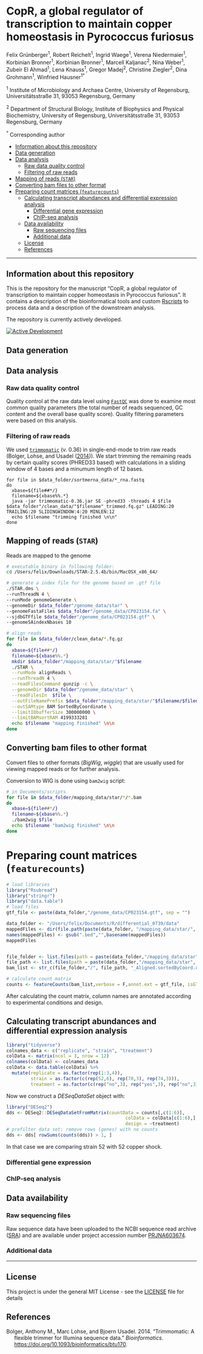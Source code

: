 CopR, a global regulator of transcription to maintain copper homeostasis
in Pyrococcus furiosus
================
Felix Grünberger<sup>1</sup>, Robert Reichelt<sup>1</sup>, Ingrid
Waege<sup>1</sup>, Verena Niedermaier<sup>1</sup>, Korbinian
Bronner<sup>1</sup>, Korbinian Bronner<sup>1</sup>, Marcell
Kaljanac<sup>2</sup>, Nina Weber<sup>1</sup>, Zubeir El
Ahmad<sup>1</sup>, Lena Knauss<sup>1</sup>, Gregor Madej<sup>2</sup>,
Christine Ziegler<sup>2</sup>, Dina Grohmann<sup>1</sup>, Winfried
Hausner<sup>1°</sup>  

<sup>1</sup> Institute of Microbiology and Archaea Centre, University of
Regensburg, Universitätsstraße 31, 93053 Regensburg, Germany

<sup>2</sup> Department of Structural Biology, Institute of Biophysics
and Physical Biochemistry, University of Regensburg, Universitätsstraße
31, 93053 Regensburg, Germany

<sup>°</sup> Corresponding author

  - [Information about this
    repository](#information-about-this-repository)
  - [Data generation](#data-generation)
  - [Data analysis](#data-analysis)
      - [Raw data quality control](#raw-data-quality-control)
      - [Filtering of raw reads](#filtering-of-raw-reads)
  - [Mapping of reads (`STAR`)](#mapping-of-reads-star)
  - [Converting bam files to other
    format](#converting-bam-files-to-other-format)
  - [Preparing count matrices
    (`featurecounts`)](#preparing-count-matrices-featurecounts)
      - [Calculating transcript abundances and differential expression
        analysis](#calculating-transcript-abundances-and-differential-expression-analysis)
          - [Differential gene
            expression](#differential-gene-expression)
          - [ChIP-seq analysis](#chip-seq-analysis)
      - [Data availability](#data-availability)
          - [Raw sequencing files](#raw-sequencing-files)
          - [Additional data](#additional-data)
      - [License](#license)
      - [References](#references)

<!-- README.md is generated from README.Rmd. Please edit that file -->

-----

## Information about this repository

This is the repository for the manuscript “CopR, a global regulator of
transcription to maintain copper homeostasis in Pyrococcus furiosus”. It
contains a description of the bioinformatical tools and custom
[Rscripts](Rscripts) to process data and a description of the downstream
analysis.

The repository is currently actively developed.

[![Active
Development](https://img.shields.io/badge/Maintenance%20Level-Actively%20Developed-brightgreen.svg)](https://gist.github.com/cheerfulstoic/d107229326a01ff0f333a1d3476e068d)

## Data generation

## Data analysis

### Raw data quality control

Quality control at the raw data level using
<a target="_blank" href="https://www.bioinformatics.babraham.ac.uk/projects/fastqc/">`FastQC`</a>
was done to examine most common quality parameters (the total number of
reads sequenced, GC content and the overall base quality score). Quality
filtering parameters were based on this analysis.

### Filtering of raw reads

We used
<a href = "http://www.usadellab.org/cms/?page=trimmomatic">`trimmomatic`</a>
(v. 0.36) in single-end-mode to trim raw reads (Bolger, Lohse, and
Usadel ([2014](#ref-Bolger2014))). We start trimming the remaining reads
by certain quality scores (PHRED33 based) with calculations in a sliding
window of 4 bases and a minumum length of 12 bases.

    for file in $data_folder/sortmerna_data/*_rna.fastq
    do 
      xbase=${file##*/}
      filename=${xbase%%.*}
      java -jar trimmomatic-0.36.jar SE -phred33 -threads 4 $file $data_folder"/clean_data/"$filename"_trimmed.fq.gz" LEADING:20 TRAILING:20 SLIDINGWINDOW:4:20 MINLEN:12
      echo $filename "trimming finished \n\n"
    done

## Mapping of reads (`STAR`)

Reads are mapped to the genome

``` bash
# executable binary in following folder:
cd /Users/felix/Downloads/STAR-2.5.4b/bin/MacOSX_x86_64/
```

``` bash
# generate a index file for the genome based on .gtf file
./STAR.dms \
--runThreadN 4 \
--runMode genomeGenerate \
--genomeDir $data_folder"/genome_data/star" \
--genomeFastaFiles $data_folder"/genome_data/CP023154.fa" \
--sjdbGTFfile $data_folder"/genome_data/CP023154.gtf" \
--genomeSAindexNbases 10 

# align reads
for file in $data_folder/clean_data/*.fq.gz
do 
  xbase=${file##*/}
  filename=${xbase%%.*}
  mkdir $data_folder"/mapping_data/star/"$filename
  ./STAR \
  --runMode alignReads \
  --runThreadN 4 \
  --readFilesCommand gunzip -c \
  --genomeDir $data_folder"/genome_data/star" \
  --readFilesIn  $file \
  --outFileNamePrefix $data_folder"/mapping_data/star/"$filename/$filename"_" \
  --outSAMtype BAM SortedByCoordinate \
  --limitIObufferSize 300000000 \
  --limitBAMsortRAM 4199333281 
  echo $filename "mapping finished" \n\n 
done
```

## Converting bam files to other format

Convert files to other formats (*BigWig*, *wiggle*) that are usually
used for viewing mapped reads or for further analysis.

Conversion to WIG is done using `bam2wig` script:

``` bash
# in Documents/scripts
for file in $data_folder/mapping_data/star/*/*.bam
do 
  xbase=${file##*/}
  filename=${xbase%%.*}
  ./bam2wig $file
  echo $filename "bam2wig finished" \n\n
done
```

# Preparing count matrices (`featurecounts`)

``` r
# load libraries
library("Rsubread")
library("stringr")
library("data.table")
# load files 
gtf_file <- paste(data_folder,"/genome_data/CP023154.gtf", sep = "")

data_folder <- "/Users/felix/Documents/R/differential_0739/data"
mappedFiles <- dir(file.path(paste(data_folder, "/mapping_data/star/", sep  ="")), pattern="*trimmed", full.name=T)
names(mappedFiles) <- gsub(".bed","",basename(mappedFiles))
mappedFiles


file_folder <- list.files(path = paste(data_folder,"/mapping_data/star", sep = ""), full.names = T)
file_path <- list.files(path = paste(data_folder,"/mapping_data/star", sep = ""), full.names = F)
bam_list <- str_c(file_folder,"/", file_path, "_Aligned.sortedByCoord.out.bam",sep = "") 

# calculate count matrix
counts <- featureCounts(bam_list,verbose = F,annot.ext = gtf_file, isGTFAnnotationFile = T, nthreads = 4,GTF.featureType = "exon", allowMultiOverlap = F, isLongRead = F)$counts
```

After calculating the count matrix, column names are annotated according
to experimental conditions and design.

## Calculating transcript abundances and differential expression analysis

``` r
library("tidyverse")
colnames_data <- c("replicate", "strain", "treatment")
colData <- matrix(ncol = 3, nrow = 12)
colnames(colData) <- colnames_data 
colData <- data.table(colData) %>%
  mutate(replicate = as.factor(rep(1:3,4)),
         strain = as.factor(c(rep(52,6), rep(70,3), rep(74,3))),
         treatment = as.factor(c(rep("no",3), rep("yes",3), rep("no",3), rep("no",3))))
```

Now we construct a *DESeqDataSet* object with:

``` r
library("DESeq2")
dds <- DESeq2::DESeqDataSetFromMatrix(countData = counts[,c(1:6)], 
                                            colData = colData[c(1:6),],
                                            design = ~treatment)
# prefilter data set: remove rows (genes) with no counts
dds <- dds[ rowSums(counts(dds)) > 1, ]
```

In that case we are comparing strain 52 with 52 copper shock.

### Differential gene expression

### ChIP-seq analysis

## Data availability

### Raw sequencing files

Raw sequence data have been uploaded to the NCBI sequence read archive
(<a href="https://www.ncbi.nlm.nih.gov/sra">SRA</a>) and are available
under project accession number
<a href="https://www.ncbi.nlm.nih.gov/bioproject/PRJNA603674">PRJNA603674</a>.

### Additional data

-----

## License

This project is under the general MIT License - see the
[LICENSE](LICENSE) file for details

## References

<div id="refs" class="references hanging-indent">

<div id="ref-Bolger2014">

Bolger, Anthony M., Marc Lohse, and Bjoern Usadel. 2014. “Trimmomatic: A
flexible trimmer for Illumina sequence data.” *Bioinformatics*.
<https://doi.org/10.1093/bioinformatics/btu170>.

</div>

</div>
